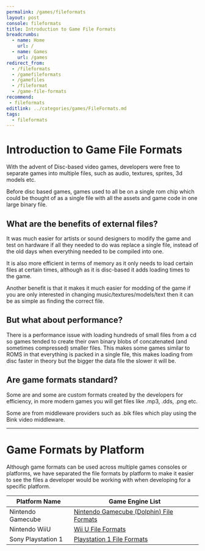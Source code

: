 ```yaml
---
permalink: /games/fileformats
layout: post
console: fileformats
title: Introduction to Game File Formats
breadcrumbs:
  - name: Home
    url: /
  - name: Games
    url: /games
redirect_from:
  - /fileformats
  - /gamefileformats
  - /gamefiles
  - /fileformat
  - /game-file-formats
recommend:
 - fileformats
editlink: ../categories/games/FileFormats.md
tags:
  - fileformats
---
```


# Introduction to Game File Formats
With the advent of Disc-based video games, developers were free to separate games into multiple files, such as audio, textures, sprites, 3d models etc.

Before disc based games, games used to all be on a single rom chip which could be thought of as a single file with all the assets and game code in one large binary file.

## What are the benefits of external files?
It was much easier for artists or sound designers to modify the game and test on hardware if all they needed to do was replace a single file, instead of the old days when everything needed to be compiled into one.

It is also more efficient in terms of memory as it only needs to load certain files at certain times, although as it is disc-based it adds loading times to the game.

Another benefit is that it makes it much easier for modding of the game if you are only interested in changing music/textures/models/text then it can be as simple as finding the correct file.

## But what about performance?
There is a performance issue with loading hundreds of small files from a cd so games tended to create their own binary blobs of concatenated (and sometimes compressed) smaller files.
This makes some games similar to ROMS in that everything is packed in a single file, this makes loading from disc faster in theory but the bigger the data file the slower it will be.

## Are game formats standard?
Some are and some are custom formats created by the developers for efficiency, in more modern games you will get files like .mp3, .dds, .png etc.

Some are from middleware providers such as .bik files which play using the Bink video middleware.

---
# Game Formats by Platform 
Although game formats can be used across multiple games consoles or platforms, we have separated the file formats by platform to make it easier to see the files a developer would be working with when developing for a specific platform.

Platform Name | Game Engine List
---|---
Nintendo Gamecube | [Nintendo Gamecube (Dolphin) File Formats](https://www.retroreversing.com/gamecube-file-formats)
Nintendo WiiU | [Wii U File Formats](https://www.retroreversing.com/WiiUFileFormats)
Sony Playstation 1 | [Playstation 1 File Formats](https://www.retroreversing.com/ps1-file-formats)


